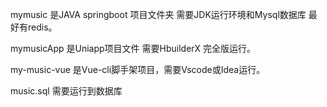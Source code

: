 mymusic            是JAVA springboot 项目文件夹 需要JDK运行环境和Mysql数据库 最好有redis。

mymusicApp     是Uniapp项目文件 需要HbuilderX 完全版运行。

my-music-vue   是Vue-cli脚手架项目，需要Vscode或Idea运行。

music.sql      需要运行到数据库
